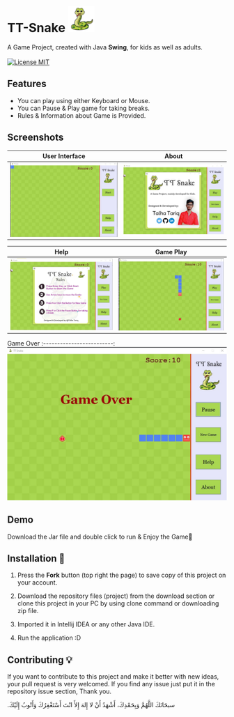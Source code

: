 # TT-Snake ![TT Snake](src/img/snake.png)
A Game Project, created with Java **Swing**, for kids as well as adults. <br> <br>
[![License MIT](https://img.shields.io/badge/license-MIT-blue.svg)](LICENSE)

## Features
- You can play using either Keyboard or Mouse.
- You can Pause & Play game for taking breaks.
- Rules & Information about Game is Provided.

## Screenshots
User Interface             |  About
:-------------------------:|:-------------------------:
![UI img](Screen%20Shots/front.jpg)  |  ![about img](Screen%20Shots/about.jpg)

Help          |  Game Play  
:-------------------------:|:-------------------------:
![Help img](Screen%20Shots/help.jpg)  |  ![snake moving img](Screen%20Shots/snake-moving.jpg)

Game Over
:-------------------------:
![Game over img](Screen%20Shots/game-over.jpg)   
## Demo
Download the Jar file and double click to run & Enjoy the Game🎉


## Installation 🔌
1. Press the **Fork** button (top right the page) to save copy of this project on your account.

2. Download the repository files (project) from the download section or clone this project in your PC by using clone command or downloading zip file.

3. Imported it in Intellij IDEA or any other Java IDE.

4. Run the application :D

## Contributing 💡
If you want to contribute to this project and make it better with new ideas, your pull request is very welcomed.
If you find any issue just put it in the repository issue section, Thank you.

.سبحَانَكَ اللَّهُمَّ وَبِحَمْدِكَ، أَشْهَدُ أَنْ لا إِلهَ إِلأَ انْتَ أَسْتَغْفِرُكَ وَأَتْوبُ إِلَيْكَ

